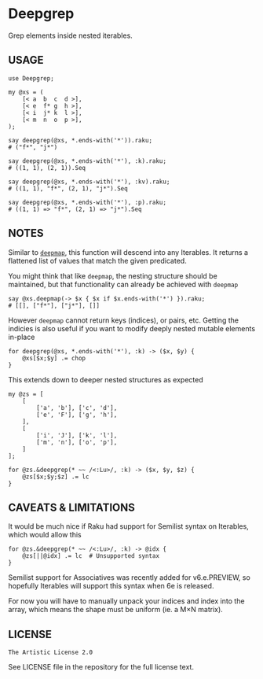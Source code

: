 # Deepgrep

Grep elements inside nested iterables.

## USAGE

    use Deepgrep;

    my @xs = (
        [< a  b  c  d >],
        [< e  f* g  h >],
        [< i  j* k  l >],
        [< m  n  o  p >],
    );

    say deepgrep(@xs, *.ends-with('*')).raku;
    # ("f*", "j*")

    say deepgrep(@xs, *.ends-with('*'), :k).raku;
    # ((1, 1), (2, 1)).Seq

    say deepgrep(@xs, *.ends-with('*'), :kv).raku;
    # ((1, 1), "f*", (2, 1), "j*").Seq

    say deepgrep(@xs, *.ends-with('*'), :p).raku;
    # ((1, 1) => "f*", (2, 1) => "j*").Seq
    
## NOTES

Similar to [`deepmap`](https://docs.raku.org/routine/deepmap), this function will descend into any Iterables. It returns a flattened list of values that match the given predicated.

You might think that like `deepmap`, the nesting structure should be maintained, but that functionality can already be achieved with `deepmap`

    say @xs.deepmap(-> $x { $x if $x.ends-with('*') }).raku;
    # [[], ["f*"], ["j*"], []]

However `deepmap` cannot return keys (indices), or pairs, etc. Getting the indicies is also useful if you want to modify deeply nested mutable elements in-place

    for deepgrep(@xs, *.ends-with('*'), :k) -> ($x, $y) {
        @xs[$x;$y] .= chop
    }

This extends down to deeper nested structures as expected

    my @zs = [
        [
            ['a', 'b'], ['c', 'd'],
            ['e', 'F'], ['g', 'h'],
        ],
        [
            ['i', 'J'], ['k', 'l'],
            ['m', 'n'], ['o', 'p'],
        ]
    ];

    for @zs.&deepgrep(* ~~ /<:Lu>/, :k) -> ($x, $y, $z) {
        @zs[$x;$y;$z] .= lc
    }


## CAVEATS & LIMITATIONS

It would be much nice if Raku had support for Semilist syntax on Iterables, which would allow this

    for @zs.&deepgrep(* ~~ /<:Lu>/, :k) -> @idx {
        @zs[||@idx] .= lc  # Unsupported syntax
    }

Semilist support for Associatives was recently added for v6.e.PREVIEW, so hopefully Iterables will support this syntax when 6e is released.

For now you will have to manually unpack your indices and index into the array, which means the shape must be uniform (ie. a M×N matrix).

## LICENSE

    The Artistic License 2.0

See LICENSE file in the repository for the full license text.
